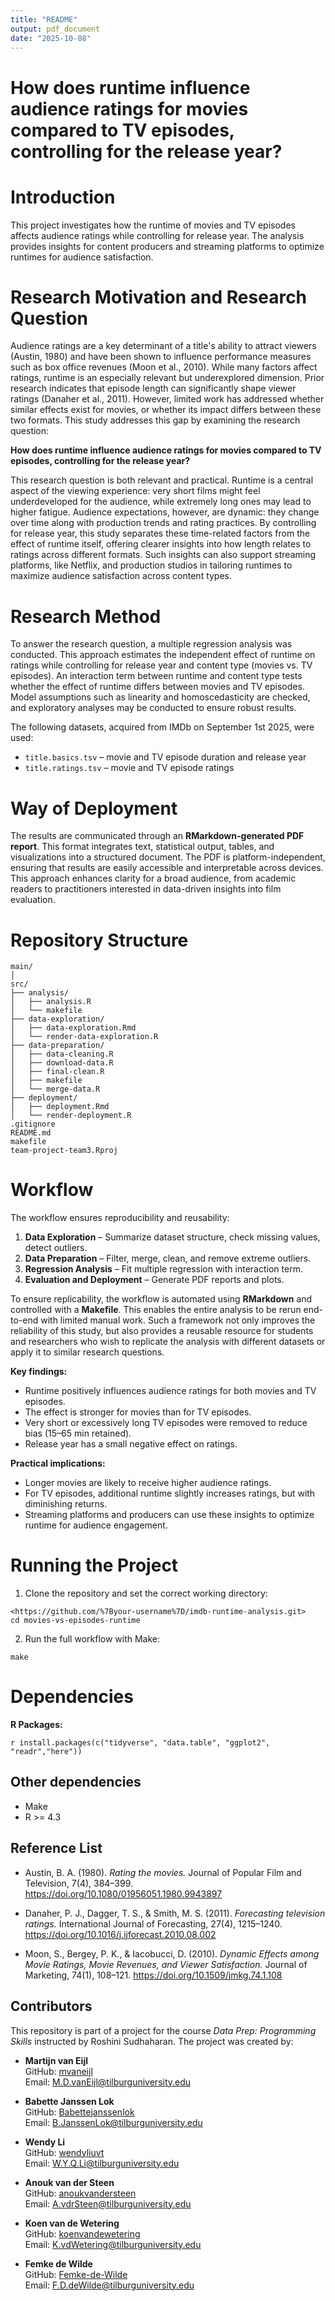 ```yaml
---
title: "README"
output: pdf_document
date: "2025-10-08"
---
```


# How does runtime influence audience ratings for movies compared to TV episodes, controlling for the release year?

# Introduction

This project investigates how the runtime of movies and TV episodes affects audience ratings while controlling for release year. The analysis provides insights for content producers and streaming platforms to optimize runtimes for audience satisfaction.

# Research Motivation and Research Question

Audience ratings are a key determinant of a title's ability to attract viewers (Austin, 1980) and have been shown to influence performance measures such as box office revenues (Moon et al., 2010). While many factors affect ratings, runtime is an especially relevant but underexplored dimension. Prior research indicates that episode length can significantly shape viewer ratings (Danaher et al., 2011). However, limited work has addressed whether similar effects exist for movies, or whether its impact differs between these two formats. This study addresses this gap by examining the research question:

**How does runtime influence audience ratings for movies compared to TV episodes, controlling for the release year?**

This research question is both relevant and practical. Runtime is a central aspect of the viewing experience: very short films might feel underdeveloped for the audience, while extremely long ones may lead to higher fatigue. Audience expectations, however, are dynamic: they change over time along with production trends and rating practices. By controlling for release year, this study separates these time-related factors from the effect of runtime itself, offering clearer insights into how length relates to ratings across different formats. Such insights can also support streaming platforms, like Netflix, and production studios in tailoring runtimes to maximize audience satisfaction across content types.

# Research Method

To answer the research question, a multiple regression analysis was conducted. This approach estimates the independent effect of runtime on ratings while controlling for release year and content type (movies vs. TV episodes). An interaction term between runtime and content type tests whether the effect of runtime differs between movies and TV episodes. Model assumptions such as linearity and homoscedasticity are checked, and exploratory analyses may be conducted to ensure robust results.

The following datasets, acquired from IMDb on September 1st 2025, were used:

-   `title.basics.tsv` – movie and TV episode duration and release year
-   `title.ratings.tsv` – movie and TV episode ratings

# Way of Deployment

The results are communicated through an **RMarkdown-generated PDF report**. This format integrates text, statistical output, tables, and visualizations into a structured document. The PDF is platform-independent, ensuring that results are easily accessible and interpretable across devices. This approach enhances clarity for a broad audience, from academic readers to practitioners interested in data-driven insights into film evaluation.

# Repository Structure

```         
main/
│
src/
├── analysis/
│   ├── analysis.R
│   └── makefile
├── data-exploration/
│   ├── data-exploration.Rmd
│   └── render-data-exploration.R
├── data-preparation/
│   ├── data-cleaning.R
│   ├── download-data.R
│   ├── final-clean.R
│   ├── makefile
│   └── merge-data.R
├── deployment/
│   ├── deployment.Rmd
│   └── render-deployment.R
.gitignore
README.md
makefile
team-project-team3.Rproj
```

# Workflow

The workflow ensures reproducibility and reusability:

1.  **Data Exploration** – Summarize dataset structure, check missing values, detect outliers.
2.  **Data Preparation** – Filter, merge, clean, and remove extreme outliers.
3.  **Regression Analysis** – Fit multiple regression with interaction term.
4.  **Evaluation and Deployment** – Generate PDF reports and plots.

To ensure replicability, the workflow is automated using **RMarkdown** and controlled with a **Makefile**. This enables the entire analysis to be rerun end-to-end with limited manual work. Such a framework not only improves the reliability of this study, but also provides a reusable resource for students and researchers who wish to replicate the analysis with different datasets or apply it to similar research questions.

**Key findings:**

-   Runtime positively influences audience ratings for both movies and TV episodes.
-   The effect is stronger for movies than for TV episodes.
-   Very short or excessively long TV episodes were removed to reduce bias (15–65 min retained).
-   Release year has a small negative effect on ratings.

**Practical implications:**

-   Longer movies are likely to receive higher audience ratings.
-   For TV episodes, additional runtime slightly increases ratings, but with diminishing returns.
-   Streaming platforms and producers can use these insights to optimize runtime for audience engagement.

# Running the Project

1.  Clone the repository and set the correct working directory:

```         
<https://github.com/%7Byour-username%7D/imdb-runtime-analysis.git> 
cd movies-vs-episodes-runtime
```

2.  Run the full workflow with Make:

```         
make
```

# Dependencies

**R Packages:**

```         
r install.packages(c("tidyverse", "data.table", "ggplot2", "readr","here"))
```

## Other dependencies

-   Make
-   R \>= 4.3

## Reference List

-   Austin, B. A. (1980). *Rating the movies.* Journal of Popular Film and Television, 7(4), 384–399. <https://doi.org/10.1080/01956051.1980.9943897>

-   Danaher, P. J., Dagger, T. S., & Smith, M. S. (2011). *Forecasting television ratings.* International Journal of Forecasting, 27(4), 1215–1240. <https://doi.org/10.1016/j.ijforecast.2010.08.002>

-   Moon, S., Bergey, P. K., & Iacobucci, D. (2010). *Dynamic Effects among Movie Ratings, Movie Revenues, and Viewer Satisfaction.* Journal of Marketing, 74(1), 108–121. <https://doi.org/10.1509/jmkg.74.1.108>

## Contributors

This repository is part of a project for the course *Data Prep: Programming Skills* instructed by Roshini Sudhaharan. The project was created by:

- **Martijn van Eijl**  
  GitHub: [mvaneijl](https://github.com/mvaneijl)  
  Email: M.D.vanEijl@tilburguniversity.edu

- **Babette Janssen Lok**  
  GitHub: [Babettejanssenlok](https://github.com/Babettejanssenlok)  
  Email: B.JanssenLok@tilburguniversity.edu

- **Wendy Li**  
  GitHub: [wendyliuvt](https://github.com/wendyliuvt)  
  Email: W.Y.Q.Li@tilburguniversity.edu

- **Anouk van der Steen**  
  GitHub: [anoukvandersteen](https://github.com/anoukvandersteen)  
  Email: A.vdrSteen@tilburguniversity.edu

- **Koen van de Wetering**  
  GitHub: [koenvandewetering](https://github.com/koenvandewetering)  
  Email: K.vdWetering@tilburguniversity.edu

- **Femke de Wilde**  
  GitHub: [Femke-de-Wilde](https://github.com/Femke-de-Wilde)  
  Email: F.D.deWilde@tilburguniversity.edu
